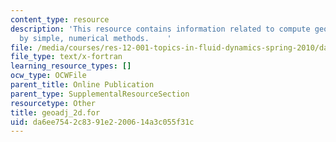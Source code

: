 ```yaml
---
content_type: resource
description: 'This resource contains information related to compute geostrophic adjustment
  by simple, numerical methods.    '
file: /media/courses/res-12-001-topics-in-fluid-dynamics-spring-2010/da6ee7542c8391e2200614a3c055f31c_geoadj_2d.for
file_type: text/x-fortran
learning_resource_types: []
ocw_type: OCWFile
parent_title: Online Publication
parent_type: SupplementalResourceSection
resourcetype: Other
title: geoadj_2d.for
uid: da6ee754-2c83-91e2-2006-14a3c055f31c
---
```


